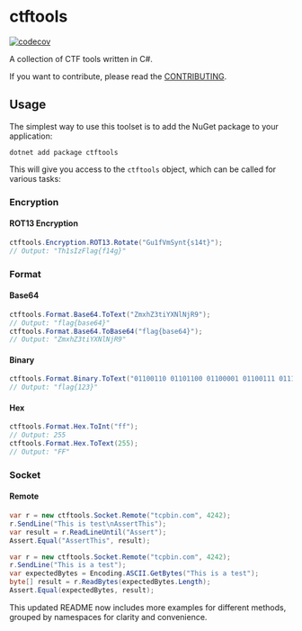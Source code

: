 # ctftools
[![codecov](https://codecov.io/gh/Emil8250/ctftools/graph/badge.svg?token=MTV8B34LKJ)](https://codecov.io/gh/Emil8250/ctftools)

A collection of CTF tools written in C#.

If you want to contribute, please read the [CONTRIBUTING](https://github.com/Emil8250/ctftools/blob/master/CONTRIBUTING.md).

## Usage
The simplest way to use this toolset is to add the NuGet package to your application:

```dotnet add package ctftools```

This will give you access to the `ctftools` object, which can be called for various tasks:

### Encryption

#### ROT13 Encryption

```csharp
ctftools.Encryption.ROT13.Rotate("Gu1fVmSynt{s14t}");
// Output: "Th1sIzFlag{f14g}"
```

### Format

#### Base64

```csharp
ctftools.Format.Base64.ToText("ZmxhZ3tiYXNlNjR9");
// Output: "flag{base64}"
ctftools.Format.Base64.ToBase64("flag{base64}");
// Output: "ZmxhZ3tiYXNlNjR9"
```

#### Binary

```csharp
ctftools.Format.Binary.ToText("01100110 01101100 01100001 01100111 01111011 00110001 00110010 00110011 01111101");
// Output: "flag{123}"
```

#### Hex

```csharp
ctftools.Format.Hex.ToInt("ff");
// Output: 255
ctftools.Format.Hex.ToText(255);
// Output: "FF"
```

### Socket

#### Remote

```csharp
var r = new ctftools.Socket.Remote("tcpbin.com", 4242);
r.SendLine("This is test\nAssertThis");
var result = r.ReadLineUntil("Assert");
Assert.Equal("AssertThis", result);

var r = new ctftools.Socket.Remote("tcpbin.com", 4242);
r.SendLine("This is a test");
var expectedBytes = Encoding.ASCII.GetBytes("This is a test");
byte[] result = r.ReadBytes(expectedBytes.Length);
Assert.Equal(expectedBytes, result);
```
This updated README now includes more examples for different methods, grouped by namespaces for clarity and convenience.



